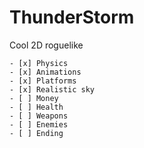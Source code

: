 # ThunderStorm
Cool 2D roguelike
```
- [x] Physics
- [x] Animations
- [x] Platforms
- [x] Realistic sky
- [ ] Money
- [ ] Health
- [ ] Weapons
- [ ] Enemies
- [ ] Ending
```
